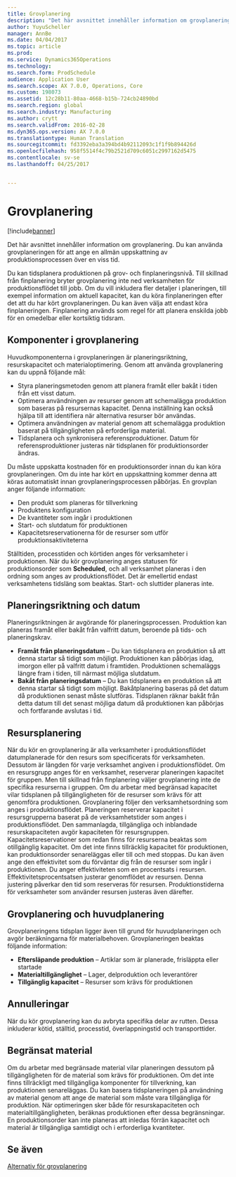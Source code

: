 ```yaml
---
title: Grovplanering
description: "Det här avsnittet innehåller information om grovplanering. Du kan använda grovplaneringen för att ange en allmän uppskattning av produktionsprocessen över en viss tid."
author: YuyuScheller
manager: AnnBe
ms.date: 04/04/2017
ms.topic: article
ms.prod: 
ms.service: Dynamics365Operations
ms.technology: 
ms.search.form: ProdSchedule
audience: Application User
ms.search.scope: AX 7.0.0, Operations, Core
ms.custom: 198073
ms.assetid: 12c28b11-80aa-4668-b15b-724cb24890bd
ms.search.region: global
ms.search.industry: Manufacturing
ms.author: crytt
ms.search.validFrom: 2016-02-28
ms.dyn365.ops.version: AX 7.0.0
ms.translationtype: Human Translation
ms.sourcegitcommit: fd3392eba3a394bd4b92112093c1f1f9b894426d
ms.openlocfilehash: 958f5514f4c79b2521d709c6051c2997162d5475
ms.contentlocale: sv-se
ms.lasthandoff: 04/25/2017


---
```


# <a name="operations-scheduling"></a>Grovplanering

[!include[banner](../includes/banner.md)]


Det här avsnittet innehåller information om grovplanering. Du kan använda grovplaneringen för att ange en allmän uppskattning av produktionsprocessen över en viss tid.

Du kan tidsplanera produktionen på grov- och finplaneringsnivå. Till skillnad från finplanering bryter grovplanering inte ned verksamheten för produktionsflödet till jobb. Om du vill inkludera fler detaljer i planeringen, till exempel information om aktuell kapacitet, kan du köra finplaneringen efter det att du har kört grovplaneringen. Du kan även välja att endast köra finplaneringen. Finplanering används som regel för att planera enskilda jobb för en omedelbar eller kortsiktig tidsram.

## <a name="components-of-operations-scheduling"></a>Komponenter i grovplanering
Huvudkomponenterna i grovplaneringen är planeringsriktning, resurskapacitet och materialoptimering. Genom att använda grovplanering kan du uppnå följande mål:

-   Styra planeringsmetoden genom att planera framåt eller bakåt i tiden från ett visst datum.
-   Optimera användningen av resurser genom att schemalägga produktion som baseras på resursernas kapacitet. Denna inställning kan också hjälpa till att identifiera när alternativa resurser bör användas.
-   Optimera användningen av material genom att schemalägga produktion baserat på tillgängligheten på erforderliga material.
-   Tidsplanera och synkronisera referensproduktioner. Datum för referensproduktioner justeras när tidsplanen för produktionsorder ändras.

Du måste uppskatta kostnaden för en produktionsorder innan du kan köra grovplaneringen. Om du inte har kört en uppskattning kommer denna att köras automatiskt innan grovplaneringsprocessen påbörjas. En grovplan anger följande information:

-   Den produkt som planeras för tillverkning
-   Produktens konfiguration
-   De kvantiteter som ingår i produktionen
-   Start- och slutdatum för produktionen
-   Kapacitetsreservationerna för de resurser som utför produktionsaktiviteterna

Ställtiden, processtiden och körtiden anges för verksamheter i produktionen. När du kör grovplanering anges statusen för produktionsorder som **Scheduled**, och all verksamhet planeras i den ordning som anges av produktionsflödet. Det är emellertid endast verksamhetens tidsläng som beaktas. Start- och sluttider planeras inte.

## <a name="scheduling-direction-and-date"></a>Planeringsriktning och datum
Planeringsriktningen är avgörande för planeringsprocessen. Produktion kan planeras framåt eller bakåt från valfritt datum, beroende på tids- och planeringskrav.

-   **Framåt från planeringsdatum** – Du kan tidsplanera en produktion så att denna startar så tidigt som möjligt. Produktionen kan påbörjas idag, imorgon eller på valfritt datum i framtiden. Produktionen schemaläggs längre fram i tiden, till närmast möjliga slutdatum.
-   **Bakåt från planeringsdatum** – Du kan tidsplanera en produktion så att denna startar så tidigt som möjligt. Bakåtplanering baseras på det datum då produktionen senast måste slutföras. Tidsplanen räknar bakåt från detta datum till det senast möjliga datum då produktionen kan påbörjas och fortfarande avslutas i tid.

## <a name="resource-scheduling"></a>Resursplanering
När du kör en grovplanering är alla verksamheter i produktionsflödet datumplanerade för den resurs som specificerats för verksamheten. Dessutom är längden för varje verksamhet angiven i produktionsflödet. Om en resursgrupp anges för en verksamhet, reserverar planeringen kapacitet för gruppen. Men till skillnad från finplanering väljer grovplanering inte de specifika resurserna i gruppen. Om du arbetar med begränsad kapacitet vilar tidsplanen på tillgängligheten för de resurser som krävs för att genomföra produktionen. Grovplanering följer den verksamhetsordning som anges i produktionsflödet. Planeringen reserverar kapacitet i resursgrupperna baserat på de verksamhetstider som anges i produktionsflödet. Den sammanlagda, tillgängliga och inblandade resurskapaciteten avgör kapaciteten för resursgruppen. Kapacitetsreservationer som redan finns för resurserna beaktas som otillgänglig kapacitet. Om det inte finns tillräcklig kapacitet för produktionen, kan produktionsorder senareläggas eller till och med stoppas. Du kan även ange den effektivitet som du förväntar dig från de resurser som ingår i produktionen. Du anger effektiviteten som en procentsats i resursen. Effektivitetsprocentsatsen justerar genomflödet av resursen. Denna justering påverkar den tid som reserveras för resursen. Produktionstiderna för verksamheter som använder resursen justeras även därefter.

## <a name="operations-scheduling-and-master-planning"></a>Grovplanering och huvudplanering
Grovplaneringens tidsplan ligger även till grund för huvudplaneringen och avgör beräkningarna för materialbehoven. Grovplaneringen beaktas följande information:

-   **Eftersläpande produktion** – Artiklar som är planerade, frisläppta eller startade
-   **Materialtillgänglighet** – Lager, delproduktion och leverantörer
-   **Tillgänglig kapacitet** – Resurser som krävs för produktionen

## <a name="cancellations"></a>Annulleringar
När du kör grovplanering kan du avbryta specifika delar av rutten. Dessa inkluderar kötid, ställtid, processtid, överlappningstid och transporttider.

## <a name="finite-materials"></a>Begränsat material
Om du arbetar med begränsade material vilar planeringen dessutom på tillgängligheten för de material som krävs för produktionen. Om det inte finns tillräckligt med tillgängliga komponenter för tillverkning, kan produktionen senareläggas. Du kan basera tidsplaneringen på användning av material genom att ange de material som måste vara tillgängliga för produktion. När optimeringen sker både för resurskapaciteten och materialtillgängligheten, beräknas produktionen efter dessa begränsningar. En produktionsorder kan inte planeras att inledas förrän kapacitet och material är tillgängliga samtidigt och i erforderliga kvantiteter.

<a name="see-also"></a>Se även
--------

[Alternativ för grovplanering](operation-scheduling-options.md)




